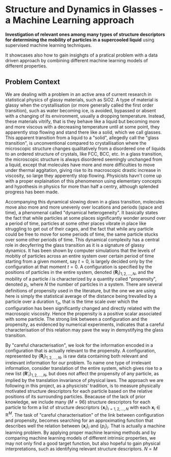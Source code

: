 # Structure and Dynamics in Glasses - a Machine Learning approach 

**Investigation of relevant ones among many types of structure descriptors for determining the mobility of particles in a supercooled liquid** using supervised machine learning techniques.

It showcases also how to gain insighgts of a pratical problem with a data driven approach by combining different machine learning models of different properties.

## Problem Context 
We are dealing with a problem in an active area of current research in statistical physics of glassy materials, such as SiO2. A type of material is glassy when the crystallisation (or more generally called the first order transition), such as water becoming ice, is avoided, bypassed or absent with a changing of its environment, usually a dropping temperature. Instead, these materials vitrify, that is they behave like a liquid but becoming more and more viscous with a decreasing temperature until at some point, they apparently stop flowing and stand there like a solid, which we call glasses. This apparent transition from a liquid to a "solid", allegedly call the "glass transition", is unconventional compared to crystallisation where the microscopic structure changes qualitatively from a disordered one of liquids to an ordered structure of crystals, like FCC, BCC, etc. In a glass transition, the microscopic structure is always disordered seemingly unchanged from a liquid, except that molecules have more and more difficulties to move under thermal aggitation, giving rise to its macroscopic drastic increase in viscosity, so large they apperently stop flowing. Physicists havn't come up with a proper explaination of this phenomenon using elementary concepts and hypothesis in physics for more than half a centry, although splended progress has been made. 

Accompanying this dynamical slowing down in a glass transition, molecules move also more and more unevenly over locations and periods (space and time), a phenomenal called "dynamical heterogeneity". It basically states the fact that while particles at some places significantly wonder around over a period of time, particles at some other places vibrate in place like struggling to get out of their cages, and the fact that while any particle could be free to move for some periods of time, the same particle stucks over some other periods of time. This dynamical complexity has a central role in decyferring the glass transition as it is a signature of glassy dynamics. 
It has been shown by computer simulations that the levels of mobitiy of particles across an entire system over certain period of time starting from a given moment, say $t=0$, is largely decided only by the configuration at that moment $t=0$. A configuration is specified by the positions of particles in the entire system, denoted $\{\mathbf{R}_i\}_{1,2,\ldots,N}$, and the mobility of a particle $i$ is characterized by a quantity called "propensity", denoted $p_i$, where $N$ the number of particles in a system. There are several definitions of propensity used in the literature, but the one we are using here is simply the statistical average of the distance being trevalled by a particle over a duration $\tau_\alpha$, that is the time scale over which the configuration has been significantly changed and directly related with the macrosopic viscosity. Hence the propensity is a positive scalar associated with some particle. 
The strong link between a configuration and the propensity, as evidenced by numerical experiments, indicates that a careful characterisation of this relation may pave the way in demystifying the glass transition. 

By "careful characterisation", we look for the information encoded in a configuration that is actually relevant to the propensity. A configuration, represented by $\{\mathbf{R}_i\}_{1,2,\ldots,N}$, is raw data containing both relevant and irrelevant information for our problem. To name one type of irrelevant information, consider translation of the entire system, which gives rise to a new list $\{\mathbf{R}'_i\}_{1,2,\ldots,N}$, but does not affect the propensity of any particle, as implied by the translation invariance of physical laws. The approach we are following in this project, as a physicists' tradition, is to measure physically motivated structure descriptors for each particle based on the relative positions of its surrounding particles. Beacause of the lack of prior knowledge, we include many ($M=96$) structure descriptors for each particle to form a list of structure descriptors $\{\mathbf{x}_i\}_{i=1,2,\ldots,N}$ with each $\mathbf{x}_i \in \mathbb{R}^M$. The task of "careful characterisation" of the link between configuration and propensity, becomes searching for an approximating function that describes well the relation between $\{\mathbf{x}_i\}_{i}$ and $\{p_i\}_{i}$. That is actually a machine learning problem. By applying proper machine learning methods and by comparing machine learning models of different intrinsic properties, we may not only find a good target function, but also hopeful to gain physical interpretations, such as identifying relevant structure descriptors. $N=M$